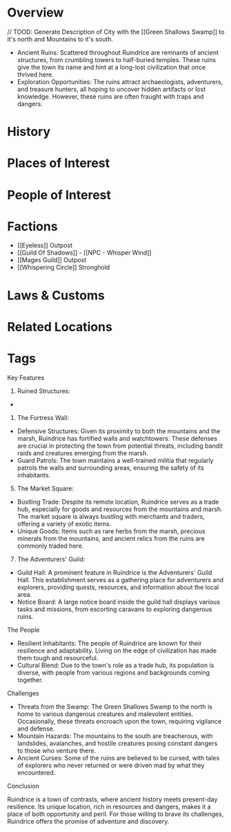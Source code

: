 # Overview

// TOOD: Generate Description of City with the [[Green Shallows Swamp]] to it's north and Mountains to it's south.

- Ancient Ruins: Scattered throughout Ruindrice are remnants of ancient structures, from crumbling towers to half-buried temples. These ruins give the town its name and hint at a long-lost civilization that once thrived here.
- Exploration Opportunities: The ruins attract archaeologists, adventurers, and treasure hunters, all hoping to uncover hidden artifacts or lost knowledge. However, these ruins are often fraught with traps and dangers.

# History

# Places of Interest

# People of Interest

# Factions

- [[Eyeless]] Outpost
- [[Guild Of Shadows]] - [[NPC - Whisper Wind]]
- [[Mages Guild]] Outpost
- [[Whispering Circle]] Stronghold

# Laws & Customs

# Related Locations

# Tags

Key Features

1. Ruined Structures:

-

1. The Fortress Wall:

- Defensive Structures: Given its proximity to both the mountains and the marsh, Ruindrice has fortified walls and watchtowers. These defenses are crucial in protecting the town from potential threats, including bandit raids and creatures emerging from the marsh.
- Guard Patrols: The town maintains a well-trained militia that regularly patrols the walls and surrounding areas, ensuring the safety of its inhabitants.

5. The Market Square:

- Bustling Trade: Despite its remote location, Ruindrice serves as a trade hub, especially for goods and resources from the mountains and marsh. The market square is always bustling with merchants and traders, offering a variety of exotic items.
- Unique Goods: Items such as rare herbs from the marsh, precious minerals from the mountains, and ancient relics from the ruins are commonly traded here.

7. The Adventurers' Guild:

- Guild Hall: A prominent feature in Ruindrice is the Adventurers' Guild Hall. This establishment serves as a gathering place for adventurers and explorers, providing quests, resources, and information about the local area.
- Notice Board: A large notice board inside the guild hall displays various tasks and missions, from escorting caravans to exploring dangerous ruins.

The People

- Resilient Inhabitants: The people of Ruindrice are known for their resilience and adaptability. Living on the edge of civilization has made them tough and resourceful.
- Cultural Blend: Due to the town's role as a trade hub, its population is diverse, with people from various regions and backgrounds coming together.

Challenges

- Threats from the Swamp: The Green Shallows Swamp to the north is home to various dangerous creatures and malevolent entities. Occasionally, these threats encroach upon the town, requiring vigilance and defense.
- Mountain Hazards: The mountains to the south are treacherous, with landslides, avalanches, and hostile creatures posing constant dangers to those who venture there.
- Ancient Curses: Some of the ruins are believed to be cursed, with tales of explorers who never returned or were driven mad by what they encountered.

Conclusion

Ruindrice is a town of contrasts, where ancient history meets present-day resilience. Its unique location, rich in resources and dangers, makes it a place of both opportunity and peril. For those willing to brave its challenges, Ruindrice offers the promise of adventure and discovery.
